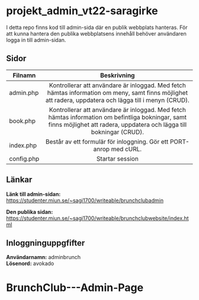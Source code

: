 # projekt_admin_vt22-saragirke
I detta repo finns kod till admin-sida där en publik webbplats hanteras.
För att kunna hantera den publika webbplatsens innehåll behöver användaren logga in till admin-sidan. 

## Sidor

| Filnamn      | Beskrivning  
| ------------- |:-------------:| 
| admin.php     | Kontrollerar att användare är inloggad. Med fetch hämtas information om meny, samt finns möjlighet att radera, uppdatera och lägga till i menyn (CRUD).   | 
| book.php      |  Kontrollerar att användare är inloggad. Med fetch hämtas information om befintliga bokningar, samt finns möjlighet att radera, uppdatera och lägga till bokningar (CRUD).   |   
| index.php     | Består av ett formulär för inloggning. Gör ett PORT-anrop med cURL.   |  
| config.php      | Startar session      |   

## Länkar

**Länk till admin-sidan:**
https://studenter.miun.se/~sagi1700/writeable/brunchclubadmin

**Den publika sidan:** https://studenter.miun.se/~sagi1700/writeable/brunchclubwebsite/index.html

## Inloggninguppgfifter

**Användarnamn:** adminbrunch \
**Lösenord:** avokado



# BrunchClub---Admin-Page
